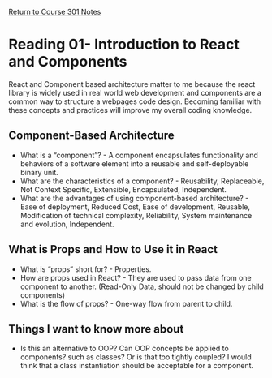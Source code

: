 [Return to Course 301 Notes](https://KrisDunning.github.io/301-Reading-Notes/)

# Reading 01- Introduction to React and Components

React and Component based architecture matter to me because the react library is widely used in real world web development and components are a common way to structure a webpages code design. Becoming familiar with these concepts and practices will improve my overall coding knowledge. 


## Component-Based Architecture

- What is a “component”? - A component encapsulates functionality and behaviors of a software element into a reusable and self-deployable binary unit.  
- What are the characteristics of a component? - Reusability, Replaceable, Not Context Specific, Extensible, Encapsulated, Independent.
- What are the advantages of using component-based architecture? - Ease of deployment, Reduced Cost, Ease of development, Reusable, Modification of technical complexity, Reliability, System maintenance and evolution, Independent.  

## What is Props and How to Use it in React

- What is “props” short for? - Properties.
- How are props used in React? - They are used to pass data from one component to another. (Read-Only Data, should not be changed by child components)
- What is the flow of props? - One-way flow from parent to child.


## Things I want to know more about

- Is this an alternative to OOP? Can OOP concepts be applied to components? such as classes? Or is that too tightly coupled? I would think that a class instantiation should be acceptable for a component. 